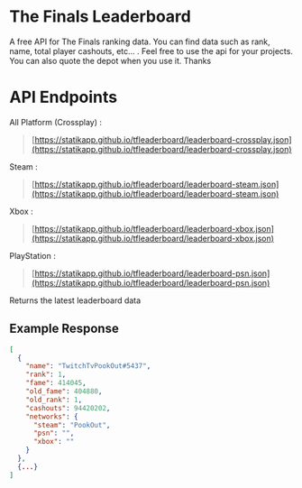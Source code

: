 # The Finals Leaderboard

A free API for The Finals ranking data. You can find data such as rank, name, total player cashouts, etc... . Feel free to use the api for your projects. You can also quote the depot when you use it. Thanks

# API Endpoints

All Platform (Crossplay) :

> [https://statikapp.github.io/tfleaderboard/leaderboard-crossplay.json](https://statikapp.github.io/tfleaderboard/leaderboard-crossplay.json)

Steam :

> [https://statikapp.github.io/tfleaderboard/leaderboard-steam.json](https://statikapp.github.io/tfleaderboard/leaderboard-steam.json)

Xbox :

> [https://statikapp.github.io/tfleaderboard/leaderboard-xbox.json](https://statikapp.github.io/tfleaderboard/leaderboard-xbox.json)

PlayStation :

> [https://statikapp.github.io/tfleaderboard/leaderboard-psn.json](https://statikapp.github.io/tfleaderboard/leaderboard-psn.json)

Returns the latest leaderboard data

## Example Response

```json
[
  {
    "name": "TwitchTvPookOut#5437",
    "rank": 1,
    "fame": 414045,
    "old_fame": 404880,
    "old_rank": 1,
    "cashouts": 94420202,
    "networks": {
      "steam": "PookOut",
      "psn": "",
      "xbox": ""
    }
  },
  {...}
]
```
